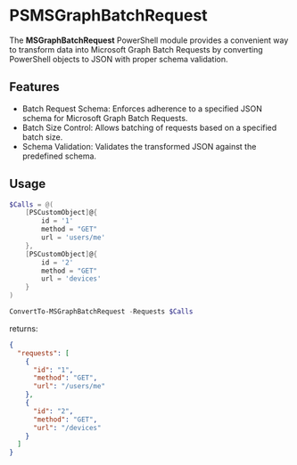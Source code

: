 # PSMSGraphBatchRequest
The <b>MSGraphBatchRequest</b> PowerShell module provides a convenient way to transform data into Microsoft Graph Batch Requests by converting PowerShell objects to JSON with proper schema validation.

## Features
- Batch Request Schema: Enforces adherence to a specified JSON schema for Microsoft Graph Batch Requests.
- Batch Size Control: Allows batching of requests based on a specified batch size.
- Schema Validation: Validates the transformed JSON against the predefined schema.

## Usage
```PowerShell
$Calls = @(
    [PSCustomObject]@{
        id = '1'
        method = "GET"
        url = 'users/me'
    },
    [PSCustomObject]@{
        id = '2'
        method = "GET"
        url = 'devices'
    }
)

ConvertTo-MSGraphBatchRequest -Requests $Calls
```
returns:
```json
{
  "requests": [
    {
      "id": "1",
      "method": "GET",
      "url": "/users/me"
    },
    {
      "id": "2",
      "method": "GET",
      "url": "/devices"
    }
  ]
}
```
